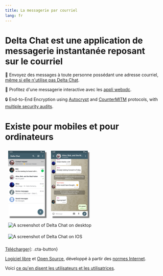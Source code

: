 ```yaml
---
title: La messagerie par courriel
lang: fr
---
```


# Delta Chat est une application de messagerie instantanée reposant sur le courriel

💬 Envoyez des messages à toute personne possédant une adresse courriel, [même si elle n'utilise pas Delta Chat](https://www.youtube-nocookie.com/embed/8LbrGXKZN70).

🥳 Profitez d'une messagerie interactive avec les [appli webxdc](https://webxdc.org).

🔒 End-to-End Encryption using [Autocrypt](https://autocrypt.org) and [CounterMITM](https://countermitm.readthedocs.io/en/latest/new.html) protocols, with [multiple security audits](https://delta.chat/en/2023-03-27-third-independent-security-audit). 

# Existe pour mobiles et pour ordinateurs


<img src="../assets/blog/screenshots/2019-12-17-delta-chat-google-play-release-chat-list-light.png" width="120" 
style="float: left; margin: 10px;display: block;box-shadow: 5px 5px 2px #777;" alt="A screenshot of Delta Chat on Android showing chat list" /> 
<img src="../assets/blog/screenshots/2019-12-17-delta-chat-google-play-release-group-light.png" width="120" 
style="float: left; margin: 10px;display: block;box-shadow: 5px 5px 2px #777;" alt="A screenshot of Delta Chat on Android showing a chat" /> 

<img src="../assets/blog/desktop-screenshot.png" width="280" style="float:left; margin: 10px" alt="A screenshot of Delta Chat on desktop" /> 

<img src="../assets/blog/screenshots/2020-01-09-delta-chat-iOS-weekend-group-chat.png" width="110" style="margin: 10px" alt="A screenshot of Delta Chat on IOS" /> 

[Télécharger](https://get.delta.chat){: .cta-button}

[Logiciel libre](https://fr.wikipedia.org/wiki/Logiciel_libre)
et [Open Source](https://fr.wikipedia.org/wiki/Open_source), développé à partir des [normes Internet](https://github.com/deltachat/deltachat-core-rust/blob/master/standards.md). 

Voici [ce qu'en disent les utilisateurs et les utilisatrices](user-voices).
